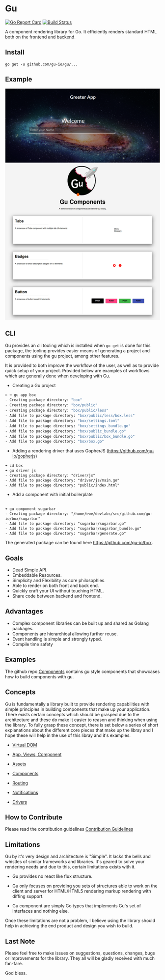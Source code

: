 Gu
==

[![Go Report Card](https://goreportcard.com/badge/github.com/gu-io/gu)](https://goreportcard.com/report/github.com/gu-io/gu)
[![Build Status](https://travis-ci.org/gu-io/gu.svg?branch=master)](https://travis-ci.org/gu-io/gu)

A component rendering library for Go. It efficiently renders standard HTML both on the frontend and backend.

Install
-------

```
go get -u github.com/gu-io/gu/...
```

Example
-------

![Greeter Example](./media/greeter.png)
![Components Example](./media/components.jpeg)


CLI
---

Gu provides an cli tooling which is installed when `go get` is done for this package, the tooling provides easier means of generating a project and components using the gu project, among other features.

It is provided to both improve the workflow of the user, as well as to provide quick setup of your project. Provided below are examples of workflows which are generally done when developing with Gu.

-	Creating a Gu project

```bash
> ➜ gu app box
- Creating package directory: "box"
- Creating package directory: "box/public"
- Creating package directory: "box/public/less"
- Add file to package directory: "box/public/less/box.less"
- Add file to package directory: "box/settings.toml"
- Add file to package directory: "box/settings_bundle.go"
- Add file to package directory: "box/public_bundle.go"
- Add file to package directory: "box/public/box_bundle.go"
- Add file to package directory: "box/box.go"

```

- Adding a rendering driver that uses GopherJS (https://github.com/gu-io/gopherjs)

```
➜ cd box
➜ gu driver js
- Creating package directory: "driver/js"
- Add file to package directory: "driver/js/main.go"
- Add file to package directory: "public/index.html"

```

- Add a component with initial boilerplate

```

➜ gu component sugarbar
- Creating package directory: "/home/ewe/devlabs/src/github.com/gu-io/box/sugarbar"
- Add file to package directory: "sugarbar/sugarbar.go"
- Add file to package directory: "sugarbar/sugarbar_bundle.go"
- Add file to package directory: "sugarbar/generate.go"

```

The generated package can be found here https://github.com/gu-io/box.

Goals
-----

-	Dead Simple API.
-	Embeddable Resources.
-	Simplicity and Flexibility as core philosophies.
-	Able to render on both front and back end.
-	Quickly craft your UI without touching HTML.
-	Share code between backend and frontend.

Advantages
----------

-	Complex component libraries can be built up and shared as Golang packages.
-	Components are hierarchical allowing further reuse.
-	Event handling is simple and strongly typed.
-	Compile time safety

Examples
--------

The github repo [Components](https://github.com/gu-io/components) contains gu style components that
showcases how to build components with gu.

Concepts
--------

Gu is fundamentally a library built to provide rendering capabilities with simple principles in building components that make up your application. There exists certain concepts which should be grasped due to the architecture and these do make it easier to reason and thinking when using the library. To fully grasp these concept, there is set below a series of short explanations about the different core pieces that make up the libray and I hope these will help in the use of this libray and it's examples.

-	[Virtual DOM](./docs/concepts/dom.md)

-	[App, Views, Component](./docs/concepts/app.md)

-	[Assets](./docs/concepts/assets.md)

-	[Components](./docs/concepts/components.md)

-	[Routing](./docs/concepts/routing.md)

-	[Notifications](./docs/concepts/notifications.md)

-	[Drivers](./docs/concepts/drivers.md)


How to Contribute
-----------------

Please read the contribution guidelines [Contribution Guidelines](./docs/concepts/contributing.md)

Limitations
-----------

Gu by it's very design and architecture is "Simple". It lacks the bells and whistles of similar frameworks and libraries. It's geared to solve your rendering needs and due to this, certain limitations exists with it.

-	Gu provides no react like flux structure.

-	Gu only focuses on providing you sets of structures able to work on the client and server for HTML/HTML5 rendering markup rendering with diffing support.

-	Gu component are simply Go types that implements Gu's set of interfaces and nothing else.

Once these limitations are not a problem, I believe using the library should help in achieving the end product and design you wish to build.

Last Note
---------

Please feel free to make issues on suggestions, questions, changes, bugs or improvements for the library. They all will be gladly received with much fan-fare.

God bless.
